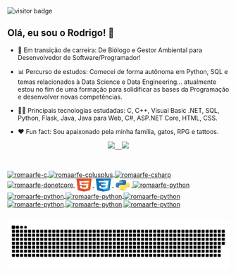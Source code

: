 ![visitor badge](https://visitor-badge.laobi.icu/badge?page_id=jwenjian.visitor-badge-query&query_only=true)

## Olá, eu sou o Rodrigo! 🖖

- 🦾 Em transição de carreira: De Biólogo e Gestor Ambiental para Desenvolvedor de Software/Programador!

- 📊 Percurso de estudos: Comecei de forma autônoma em Python, SQL e temas relacionados à Data Science e Data Engineering... atualmente estou no fim de uma formação para solidificar as bases da Programação e desenvolver novas competências.

- 👨‍💻 Principais tecnologias estudadas: C, C++, Visual Basic .NET, SQL, Python, Flask, Java, Java para Web, C#, ASP.NET Core, HTML, CSS.

- ❤️ Fun fact: Sou apaixonado pela minha família, gatos, RPG e tattoos.

<div align="center">
  <a href="https://github.com/romaarfe">
  <img height="130em" src="https://github-readme-stats-sigma-five.vercel.app/api?username=romaarfe&show_icons=true&theme=vision-friendly-dark&include_all_commits=true&count_private=true"/> &nbsp;&nbsp;
  <img height="130em" src="https://github-readme-stats-sigma-five.vercel.app/api/top-langs/?username=romaarfe&layout=compact&langs_count=7&theme=vision-friendly-dark"/>
</div>
  
 ##
  
<div style="display: inline_block"><br>
  <a href="https://github.com/romaarfe">
  <img align="center" alt="romaarfe-c" height="30" width="40" src="https://cdn.jsdelivr.net/gh/devicons/devicon/icons/c/c-original.svg">
  <img align="center" alt="romaarfe-cplusplus" height="30" width="40" src="https://cdn.jsdelivr.net/gh/devicons/devicon/icons/cplusplus/cplusplus-original.svg">
  <img align="center" alt="romaarfe-csharp" height="30" width="40" src="https://cdn.jsdelivr.net/gh/devicons/devicon/icons/csharp/csharp-original.svg">
  <img align="center" alt="romaarfe-donetcore" height="30" width="40"  src="https://cdn.jsdelivr.net/gh/devicons/devicon/icons/dotnetcore/dotnetcore-original.svg">
  <img align="center" alt="romaarfe-html" height="30" width="40" src="https://raw.githubusercontent.com/devicons/devicon/master/icons/html5/html5-original.svg">
  <img align="center" alt="romaarfe-css" height="30" width="40" src="https://raw.githubusercontent.com/devicons/devicon/master/icons/css3/css3-original.svg">
  <img align="center" alt="romaarfe-python" height="30" width="40" src="https://raw.githubusercontent.com/devicons/devicon/master/icons/python/python-original.svg">
  <img align="center" alt="romaarfe-python" height="30" width="40" src="https://cdn.jsdelivr.net/gh/devicons/devicon/icons/flask/flask-original.svg">
  <img align="center" alt="romaarfe-python" height="30" width="40" src="https://cdn.jsdelivr.net/gh/devicons/devicon/icons/numpy/numpy-original.svg">
  <img align="center" alt="romaarfe-python" height="30" width="40" src="https://cdn.jsdelivr.net/gh/devicons/devicon/icons/pandas/pandas-original.svg">
  <img align="center" alt="romaarfe-python" height="30" width="40" src="https://cdn.jsdelivr.net/gh/devicons/devicon/icons/java/java-original.svg">
  <img align="center" alt="romaarfe-python" height="30" width="40" src="https://cdn.jsdelivr.net/gh/devicons/devicon/icons/mysql/mysql-original.svg">
  <img align="center" alt="romaarfe-python" height="30" width="40" src="https://cdn.jsdelivr.net/gh/devicons/devicon/icons/sqlite/sqlite-original.svg">
  <img align="center" alt="romaarfe-python" height="30" width="40" src="https://cdn.jsdelivr.net/gh/devicons/devicon/icons/microsoftsqlserver/microsoftsqlserver-plain.svg">
          
          
          
</div>

##
<div>
<picture>
<source media="(prefers-color-scheme: dark)" srcset="github-snake-dark.svg" />
<img alt="github-snake" src="https://github.com/romaarfe/romaarfe/blob/output/github-contribution-grid-snake.svg" />
</picture>
</div>
